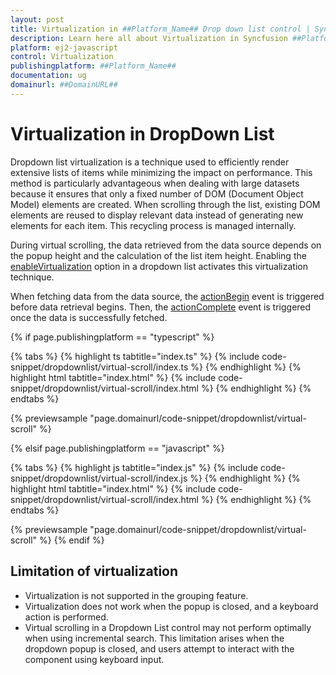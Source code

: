 ```yaml
---
layout: post
title: Virtualization in ##Platform_Name## Drop down list control | Syncfusion
description: Learn here all about Virtualization in Syncfusion ##Platform_Name## Drop down list control of Syncfusion Essential JS 2 and more.
platform: ej2-javascript
control: Virtualization 
publishingplatform: ##Platform_Name##
documentation: ug
domainurl: ##DomainURL##
---
```


# Virtualization in DropDown List

Dropdown list virtualization is a technique used to efficiently render extensive lists of items while minimizing the impact on performance. This method is particularly advantageous when dealing with large datasets because it ensures that only a fixed number of DOM (Document Object Model) elements are created. When scrolling through the list, existing DOM elements are reused to display relevant data instead of generating new elements for each item. This recycling process is managed internally.
 
During virtual scrolling, the data retrieved from the data source depends on the popup height and the calculation of the list item height. Enabling the [enableVirtualization](../api/drop-down-list/#enableVirtualization) option in a dropdown list activates this virtualization technique.
 
When fetching data from the data source, the [actionBegin](../api/drop-down-list/#actionbegin) event is triggered before data retrieval begins. Then, the [actionComplete](../api/drop-down-list/#actioncomplete) event is triggered once the data is successfully fetched.

{% if page.publishingplatform == "typescript" %}

 {% tabs %}
{% highlight ts tabtitle="index.ts" %}
{% include code-snippet/dropdownlist/virtual-scroll/index.ts %}
{% endhighlight %}
{% highlight html tabtitle="index.html" %}
{% include code-snippet/dropdownlist/virtual-scroll/index.html %}
{% endhighlight %}
{% endtabs %}
        
{% previewsample "page.domainurl/code-snippet/dropdownlist/virtual-scroll" %}

{% elsif page.publishingplatform == "javascript" %}

{% tabs %}
{% highlight js tabtitle="index.js" %}
{% include code-snippet/dropdownlist/virtual-scroll/index.js %}
{% endhighlight %}
{% highlight html tabtitle="index.html" %}
{% include code-snippet/dropdownlist/virtual-scroll/index.html %}
{% endhighlight %}
{% endtabs %}

{% previewsample "page.domainurl/code-snippet/dropdownlist/virtual-scroll" %}
{% endif %}

## Limitation of virtualization

* Virtualization is not supported in the grouping feature.
* Virtualization does not work when the popup is closed, and a keyboard action is performed.
* Virtual scrolling in a Dropdown List control may not perform optimally when using incremental search. This limitation arises when the dropdown popup is closed, and users attempt to interact with the component using keyboard input.

